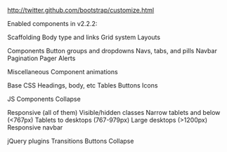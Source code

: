 http://twitter.github.com/bootstrap/customize.html

Enabled components in v2.2.2:

Scaffolding
  Body type and links
  Grid system
  Layouts

Components
  Button groups and dropdowns
  Navs, tabs, and pills
  Navbar
  Pagination
  Pager
  Alerts

Miscellaneous
  Component animations

Base CSS
  Headings, body, etc
  Tables
  Buttons
  Icons

JS Components
  Collapse

Responsive (all of them)
  Visible/hidden classes
  Narrow tablets and below (<767px)
  Tablets to desktops (767-979px)
  Large desktops (>1200px)
  Responsive navbar


jQuery plugins
  Transitions
  Buttons
  Collapse
